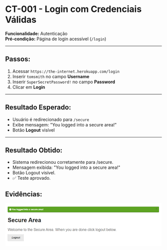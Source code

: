 # CT-001 - Login com Credenciais Válidas

**Funcionalidade:** Autenticação  
**Pré-condição:** Página de login acessível (`/login`)

---

##  Passos:
1. Acessar `https://the-internet.herokuapp.com/login`
2. Inserir `tomsmith` no campo **Username**
3. Inserir `SuperSecretPassword!` no campo **Password**
4. Clicar em **Login**

---

##  Resultado Esperado:
- Usuário é redirecionado para `/secure`
- Exibe mensagem: "You logged into a secure area!"
- Botão **Logout** visível

---

##  Resultado Obtido:
- Sistema redirecionou corretamente para /secure.
- Mensagem exibida: "You logged into a secure area!"
- Botão Logout visível.
- ✅ Teste aprovado.

##  Evidências:
![CT-001-login-valido](../evidences/CT-001-login-valido.png)